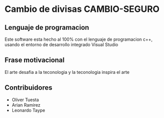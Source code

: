# Cambio de divisas CAMBIO-SEGURO

## Lenguaje de programacion

Este software esta hecho al 100% con el lenguaje de programacion c++, usando el
entorno de desarrollo integrado Visual Studio

## Frase motivacional

El arte desafia a la teconologia y la teconologia inspira el arte

## Contribuidores

 <ul>
        <li>Oliver Tuesta</li>
        <li>Arian Ramirez</li>
        <li>Leonardo Taype</li>
 </ul>
